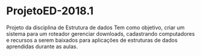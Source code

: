 # ProjetoED-2018.1
Projeto da disciplina de Estrutura de dados
Tem como objetivo, criar um sistema para um roteador gerenciar downloads, cadastrando computadores e recursos a serem baixados para aplicações de estruturas de dados aprendidas durante as aulas.
